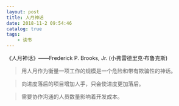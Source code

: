```yaml
---
layout: post
title: 人月神话
date: 2018-11-2 09:54:46
catalog: true
tags:
    - 读书
---
```


《人月神话》——Frederick P. Brooks, Jr. (小弗雷德里克·布鲁克斯)

> 用人月作为衡量一项工作的规模是一个危险和带有欺骗性的神话。

> 向进度落后的项目增加人手，只会使进度更加落后。

> 需要协作沟通的人员数量影响着开发成本。
